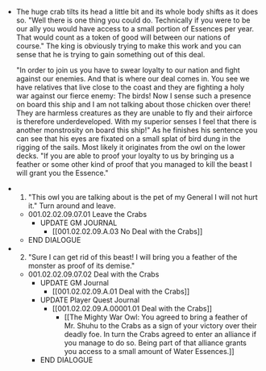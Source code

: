 - The huge crab tilts its head a little bit and its whole body shifts as it does so. "Well there is one thing you could do. Technically if you were to be our ally you would have access to a small portion of Essences per year. That would count as a token of good will between our nations of course." The king is obviously trying to make this work and you can sense that he is trying to gain something out of this deal.
  
  "In order to join us you have to swear loyalty to our nation and fight against our enemies. And that is where our deal comes in. You see we have relatives that live close to the coast and they are fighting a holy war against our fierce enemy: The birds! Now I sense such a presence on board this ship and I am not talking about those chicken over there! They are harmless creatures as they are unable to fly and their airforce is therefore underdeveloped. With my superior senses I feel that there is another monstrosity on board this ship!" As he finishes his sentence you can see that his eyes are fixated on a small splat of bird dung in the rigging of the sails. Most likely it originates from the owl on the lower decks. "If you are able to proof your loyalty to us by bringing us a feather or some other kind of proof that you managed to kill the beast I will grant you the Essence."
- 1. "This owl you are talking about is the pet of my General I will not hurt it." Turn around and leave.
	- 001.02.02.09.07.01 Leave the Crabs
		- UPDATE GM JOURNAL
			- [[001.02.02.09.A.03 No Deal with the Crabs]]
	- END DIALOGUE
- 2. "Sure I can get rid of this beast! I will bring you a feather of the monster as proof of its demise."
	- 001.02.02.09.07.02 Deal with the Crabs
		- UPDATE GM Journal
			- [[001.02.02.09.A.01 Deal with the Crabs]]
		- UPDATE Player Quest Journal
			- [[001.02.02.09.A.00001.01 Deal with the Crabs]]
				- [[The Mighty War Owl: You agreed to bring a feather of Mr. Shuhu to the Crabs as a sign of your victory over their deadly foe. In turn the Crabs agreed to enter an alliance if you manage to do so. Being part of that alliance grants you access to a small amount of Water Essences.]]
		- END DIALOGUE